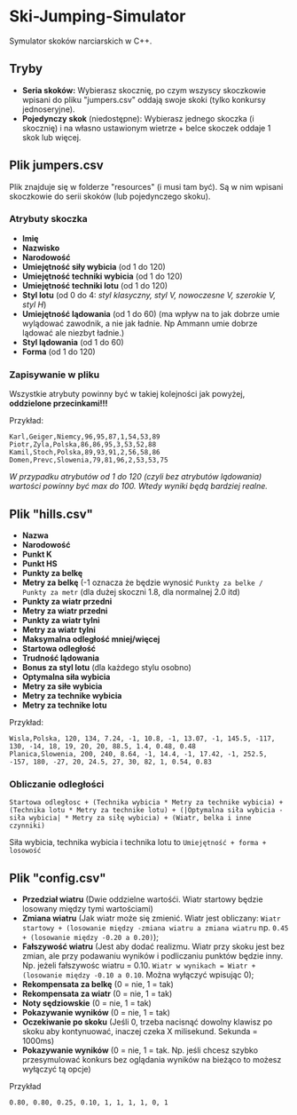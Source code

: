 # Ski-Jumping-Simulator

Symulator skoków narciarskich w C++.

## Tryby
- **Seria skoków:** Wybierasz skocznię, po czym wszyscy skoczkowie wpisani do pliku "jumpers.csv" oddają swoje skoki (tylko konkursy jednoseryjne).
- **Pojedynczy skok** (niedostępne): Wybierasz jednego skoczka (i skocznię) i na własno ustawionym wietrze + belce skoczek oddaje 1 skok lub więcej.

## Plik jumpers.csv
Plik znajduje się w folderze "resources" (i musi tam być). Są w nim wpisani skoczkowie do serii skoków (lub pojedynczego skoku).
### Atrybuty skoczka
- **Imię**
- **Nazwisko**
- **Narodowość**
- **Umiejętność siły wybicia** (od 1 do 120)
- **Umiejętność techniki wybicia** (od 1 do 120)
- **Umiejętność techniki lotu** (od 1 do 120)
- **Styl lotu** (od 0 do 4: *styl klasyczny, styl V, nowoczesne V, szerokie V, styl H*)
- **Umiejętność lądowania** (od 1 do 60) (ma wpływ na to jak dobrze umie wylądować zawodnik, a nie jak ładnie. Np Ammann umie dobrze lądować ale niezbyt ładnie.)
- **Styl lądowania** (od 1 do 60)
- **Forma** (od 1 do 120)
### Zapisywanie w pliku
Wszystkie atrybuty powinny być w takiej kolejności jak powyżej, **oddzielone przecinkami!!!**

Przykład:
```
Karl,Geiger,Niemcy,96,95,87,1,54,53,89
Piotr,Zyla,Polska,86,86,95,3,53,52,88
Kamil,Stoch,Polska,89,93,91,2,56,58,86
Domen,Prevc,Slowenia,79,81,96,2,53,53,75
```

*W przypadku atrybutów od 1 do 120 (czyli bez atrybutów lądowania) wartości powinny być max do 100. Wtedy wyniki będą bardziej realne.*

## Plik "hills.csv"
- **Nazwa**
- **Narodowość**
- **Punkt K**
- **Punkt HS**
- **Punkty za belkę**
- **Metry za belkę** (-1 oznacza że będzie wynosić `Punkty za belke / Punkty za metr` (dla dużej skoczni 1.8, dla normalnej 2.0 itd)
- **Punkty za wiatr przedni**
- **Metry za wiatr przedni**
- **Punkty za wiatr tylni**
- **Metry za wiatr tylni**
- **Maksymalna odległość mniej/więcej**
- **Startowa odległość**
- **Trudność lądowania**
- **Bonus za styl lotu** (dla każdego stylu osobno)
- **Optymalna siła wybicia**
- **Metry za siłe wybicia**
- **Metry za technike wybicia**
- **Metry za technike lotu**

Przykład:
```
Wisla,Polska, 120, 134, 7.24, -1, 10.8, -1, 13.07, -1, 145.5, -117, 130, -14, 18, 19, 20, 20, 88.5, 1.4, 0.48, 0.48
Planica,Slowenia, 200, 240, 8.64, -1, 14.4, -1, 17.42, -1, 252.5, -157, 180, -27, 20, 24.5, 27, 30, 82, 1, 0.54, 0.83
```

### Obliczanie odległości
```
Startowa odległosc + (Technika wybicia * Metry za technike wybicia) + (Technika lotu * Metry za technike lotu) + (|Optymalna siła wybicia - siła wybicia| * Metry za siłę wybicia) + (Wiatr, belka i inne czynniki)
```
Siła wybicia, technika wybicia i technika lotu to ```Umiejętność + forma + losowość```

## Plik "config.csv"
- **Przedział wiatru** (Dwie oddzielne wartośći. Wiatr startowy będzie losowany między tymi wartościami)
- **Zmiana wiatru** (Jak wiatr może się zmienić. Wiatr jest obliczany: `Wiatr startowy + (losowanie między -zmiana wiatru a zmiana wiatru` np. `0.45 + (losowanie między -0.20 a 0.20)`);
- **Fałszywość wiatru** (Jest aby dodać realizmu. Wiatr przy skoku jest bez zmian, ale przy podawaniu wyników i podliczaniu punktów będzie inny. Np. jeżeli fałszywośc wiatru = 0.10. `Wiatr w wynikach = Wiatr + (losowanie między -0.10 a 0.10`. Można wyłączyć wpisując 0);
- **Rekompensata za belkę** (0 = nie, 1 = tak)
- **Rekompensata za wiatr** (0 = nie, 1 = tak)
- **Noty sędziowskie** (0 = nie, 1 = tak)
- **Pokazywanie wyników** (0 = nie, 1 = tak)
- **Oczekiwanie po skoku** (Jeśli 0, trzeba nacisnąć dowolny klawisz po skoku aby kontynuować, inaczej czeka X milisekund. Sekunda = 1000ms)
- **Pokazywanie wyników** (0 = nie, 1 = tak. Np. jeśli chcesz szybko przesymulować konkurs bez oglądania wyników na bieżąco to możesz wyłączyć tą opcje)

Przykład
```
0.80, 0.80, 0.25, 0.10, 1, 1, 1, 1, 0, 1
```
